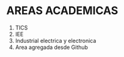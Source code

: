 # AREAS ACADEMICAS
1. TICS
2. IEE
3. Industrial electrica y electronica
4. Area agregada desde Github
